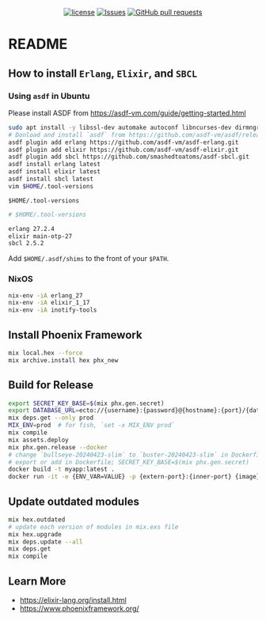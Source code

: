 <p align="center">
  <a href="https://github.com/mingyuchoo/elixir-study-series/blob/main/LICENSE"><img alt="license" src="https://img.shields.io/github/license/mingyuchoo/elixir-study-series"/></a>
  <a href="https://github.com/mingyuchoo/elixir-study-series/issues"><img alt="Issues" src="https://img.shields.io/github/issues/mingyuchoo/elixir-study-series?color=appveyor" /></a>
  <a href="https://github.com/mingyuchoo/elixir-study-series/pulls"><img alt="GitHub pull requests" src="https://img.shields.io/github/issues-pr/mingyuchoo/elixir-study-series?color=appveyor" /></a>
</p>

# README

## How to install `Erlang`, `Elixir`, and `SBCL`

### Using `asdf` in Ubuntu

Please install ASDF from https://asdf-vm.com/guide/getting-started.html

```bash
sudo apt install -y libssl-dev automake autoconf libncurses-dev dirmngr gpg curl gawk libzstd-dev inotify-tools
# Donload and install `asdf` from https://github.com/asdf-vm/asdf/releases
asdf plugin add erlang https://github.com/asdf-vm/asdf-erlang.git
asdf plugin add elixir https://github.com/asdf-vm/asdf-elixir.git
asdf plugin add sbcl https://github.com/smashedtoatoms/asdf-sbcl.git
asdf install erlang latest 
asdf install elixir latest
asdf install sbcl latest
vim $HOME/.tool-versions
```

`$HOME/.tool-versions`

```bash
# $HOME/.tool-versions

erlang 27.2.4
elixir main-otp-27
sbcl 2.5.2
```
Add `$HOME/.asdf/shims` to the front of your `$PATH`.

### NixOS

```bash
nix-env -iA erlang_27
nix-env -iA elixir_1_17
nix-env -iA inotify-tools
```

## Install Phoenix Framework

```bash
mix local.hex --force
mix archive.install hex phx_new
```

## Build for Release

```bash
export SECRET_KEY_BASE=$(mix phx.gen.secret)
export DATABASE_URL=ecto://{username}:{password}@{hostname}:{port}/{database-name}
mix deps.get --only prod
MIX_ENV=prod  # for fish, `set -x MIX_ENV prod`
mix compile
mix assets.deploy
mix phx.gen.release --docker
# change `bullseye-20240423-slim` to `buster-20240423-slim` in Dockerfile
# export or add in Dockerfile; SECRET_KEY_BASE=$(mix phx.gen.secret)
docker build -t myapp:latest .
docker run -it -e {ENV_VAR=VALUE} -p {extern-port}:{inner-port} {image}:{tag} bash
```
## Update outdated modules

```bash
mix hex.outdated
# update each version of modules in mix.exs file
mix hex.upgrade
mix deps.update --all
mix deps.get
mix compile
```

## Learn More

- <https://elixir-lang.org/install.html>
- <https://www.phoenixframework.org/>

